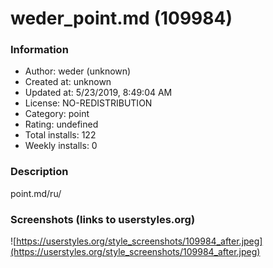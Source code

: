 # weder_point.md (109984)

### Information
- Author: weder (unknown)
- Created at: unknown
- Updated at: 5/23/2019, 8:49:04 AM
- License: NO-REDISTRIBUTION
- Category: point
- Rating: undefined
- Total installs: 122
- Weekly installs: 0


### Description
point.md/ru/


### Screenshots (links to userstyles.org)
![https://userstyles.org/style_screenshots/109984_after.jpeg](https://userstyles.org/style_screenshots/109984_after.jpeg)


